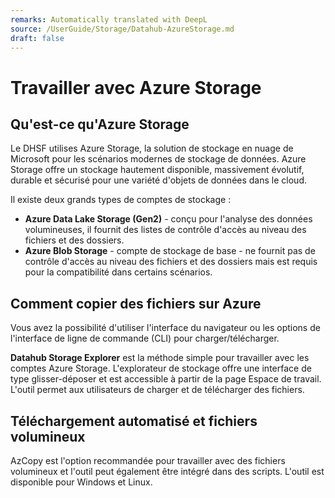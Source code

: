 ```yaml
---
remarks: Automatically translated with DeepL
source: /UserGuide/Storage/Datahub-AzureStorage.md
draft: false
---
```


# Travailler avec Azure Storage

## Qu'est-ce qu'Azure Storage

Le DHSF utilises Azure Storage, la solution de stockage en nuage de Microsoft pour les scénarios modernes de stockage de données. Azure Storage offre un stockage hautement disponible, massivement évolutif, durable et sécurisé pour une variété d'objets de données dans le cloud.

Il existe deux grands types de comptes de stockage :

- **Azure Data Lake Storage (Gen2)** - conçu pour l'analyse des données volumineuses, il fournit des listes de contrôle d'accès au niveau des fichiers et des dossiers.
- **Azure Blob Storage** - compte de stockage de base - ne fournit pas de contrôle d'accès au niveau des fichiers et des dossiers mais est requis pour la compatibilité dans certains scénarios.

## Comment copier des fichiers sur Azure

Vous avez la possibilité d'utiliser l'interface du navigateur ou les options de l'interface de ligne de commande (CLI) pour charger/télécharger.

**Datahub Storage Explorer** est la méthode simple pour travailler avec les comptes Azure Storage. L'explorateur de stockage offre une interface de type glisser-déposer et est accessible à partir de la page Espace de travail. L'outil permet aux utilisateurs de charger et de télécharger des fichiers.

## Téléchargement automatisé et fichiers volumineux

AzCopy est l'option recommandée pour travailler avec des fichiers volumineux et l'outil peut également être intégré dans des scripts. L'outil est disponible pour Windows et Linux. 

